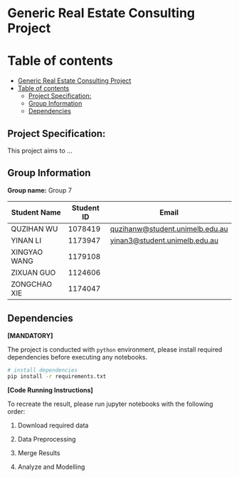# Generic Real Estate Consulting Project

# Table of contents
- [Generic Real Estate Consulting Project](#generic-real-estate-consulting-project)
- [Table of contents](#table-of-contents)
  - [Project Specification:](#project-specification)
  - [Group Information](#group-information)
  - [Dependencies](#dependencies)

## Project Specification:

This project aims to ...

## Group Information
**Group name:** Group 7
    
| Student Name | Student ID | Email |
| ---- | ---- | ---- |
| QUZIHAN WU | 1078419 | quzihanw@student.unimelb.edu.au |
| YINAN LI | 1173947 | yinan3@student.unimelb.edu.au | 
| XINGYAO WANG | 1179108 |  |
| ZIXUAN GUO | 1124606 |  |
| ZONGCHAO XIE | 1174047 |  |

## Dependencies
**[MANDATORY]**

The project is conducted with `python` environment, please install required dependencies before executing any notebooks.
```bash
# install dependencies
pip install -r requirements.txt
```

**[Code Running Instructions]**

To recreate the result, please run jupyter notebooks with the following order:
1. Download required data

2. Data Preprocessing

3. Merge Results

4. Analyze and Modelling

